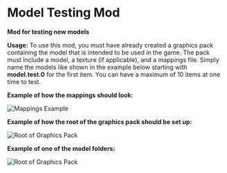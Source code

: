 # Model Testing Mod

**Mod for testing new models**

**Usage:**
To use this mod, you must have already created a graphics pack containing the model that is intended to be used in the game. 
The pack must include a model, a texture (if applicable), and a mappings file.
Simply name the models like shown in the example below starting with **model.test.0** for the first item. You can have a maximum of 10 items at one time to test.

**Example of how the mappings should look:**

![Mappings Example](https://i1264.photobucket.com/albums/jj488/Jarrod_Schantz/Mappings_zpsffjsllh4.png)

**Example of how the root of the graphics pack should be set up:**

![Root of Graphics Pack](https://i1264.photobucket.com/albums/jj488/Jarrod_Schantz/Graphics%20Pack%20Root_zpsltjm6ghx.png)

**Example of one of the model folders:**

![Root of Graphics Pack](https://i1264.photobucket.com/albums/jj488/Jarrod_Schantz/Model%20with%20Texture_zpsvhfbjlcz.png)
